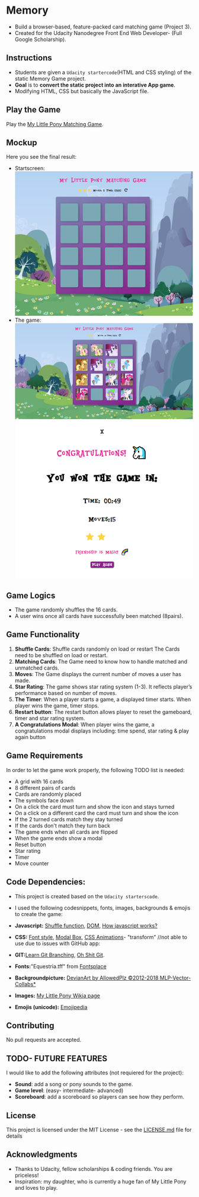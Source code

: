 # Memory
- Build a browser-based, feature-packed card matching game (Project 3).
- Created for the Udacity Nanodegree Front End Web Developer- (Full Google Scholarship).

## Instructions
- Students are given a `Udacity startercode`(HTML and CSS styling) of the static Memory Game project.
- __Goal__ is to __convert the static project into an interative App game__. 
- Modifying HTML, CSS but basically the JavaScript file.

## Play the Game
Play the [My Little Pony Matching Game](https://dianavile.github.io/Memory/).

## Mockup
Here you see the final result:
- Startscreen:
![StartScreen](https://github.com/dianavile/Memory/blob/master/img/StartGame_Screen.png)
- The game:
![Game](https://github.com/dianavile/Memory/blob/master/img/My_Litle_Pony_Matching_Game.png)
![Modal](https://github.com/dianavile/Memory/blob/master/img/Modal.png)

## Game Logics
- The game randomly shuffles the 16 cards. 
- A user wins once all cards have successfully been matched (8pairs).

## Game Functionality
1. __Shuffle Cards__: Shuffle cards randomly on load or restart
The Cards need to be shuffled on load or restart.
2. __Matching Cards__: 
The Game need to know how to handle matched and unmatched cards.
3. __Moves__: The Game displays the current number of moves a user has made.
4. __Star Rating__: The game shows star rating system (1-3). It reflects player’s performance based on number of moves. 
5. __The Timer__: When a player starts a game, a displayed timer starts. When player wins the game, timer stops.
6. __Restart button__: The restart button allows player to reset the gameboard, timer and star rating system.
7. __A Congratulations Modal__: When player wins the game, a congratulations modal displays
including: time spend, star rating & play again button 

## Game Requirements
In order to let the game work properly, the following TODO list is needed:
- A grid with 16 cards
- 8 different pairs of cards
- Cards are randomly placed 
- The symbols face down
- On a click the card must turn and show the icon and stays turned
- On a click on a different card the card must turn and show the icon
- If the 2 turned cards match they stay turned
- If the cards don't match they turn back
- The game ends when all cards are flipped
- When the game ends show a modal
- Reset button
- Star rating
- Timer
- Move counter

## Code Dependencies:
- This project is created based on the `Udacity starterscode`.
- I used the following codesnippets, fonts, images, backgrounds & emojis to create the game:

- __Javascript:__ [Shuffle function](https://stackoverflow.com/questions/2450954/how-to-randomize-shuffle-a-javascript-array/2450976#2450976), [DOM](https://www.sitepoint.com/dom-manipulation-vanilla-javascript-no-jquery/), [How javascript works?](https://blog.sessionstack.com/how-does-javascript-actually-work-part-1-b0bacc073cf)
- __CSS:__ [Font style](https://www.w3schools.com/cssref/css3_pr_font-face_rule.asp), [Modal Box](https://www.w3schools.com/howto/howto_css_modals.asp), [CSS Animations](https://css-tricks.com/almanac/properties/a/animation/)- "transform"
//not able to use due to issues with GitHub app:
- __GIT:__[Learn Git Branching](https://learngitbranching.js.org/), [Oh Shit Git](http://ohshitgit.com/). 

- __Fonts:__"Equestria.tff" from [Fontsplace](http://www.fontsplace.com/equestria-free-font-download.html)
- __Backgroundpicture:__ [DevianArt by AllowedPlz ©2012-2018 MLP-Vector-Collabs*](https://orig00.deviantart.net/0ffb/f/2012/142/d/7/bg1small2_by_mlp_vector_collabs-d50sego.png)
- __Images:__ [My Little Pony Wikia page](http://mlp.wikia.com/wiki/My_Little_Pony_Friendship_is_Magic_Wiki) 
- __Emojis (unicode):__ [Emojipedia](https://emojipedia.org/)

## Contributing

No pull requests are accepted.

## TODO- FUTURE FEATURES

I would like to add the following attributes (not requiered for the project):

- __Sound__: add a song or pony sounds to the game.
- __Game level__: (easy- intermediate- advanced)
- __Scoreboard__: add a scoreboard so players can see how they perform.

## License

This project is licensed under the MIT License - see the [LICENSE.md](LICENSE.md) file for details

## Acknowledgments

* Thanks to Udacity, fellow scholarships & coding friends. You are priceless!
* Inspiration: my daughter, who is currently a huge fan of My Little Pony and loves to play.
